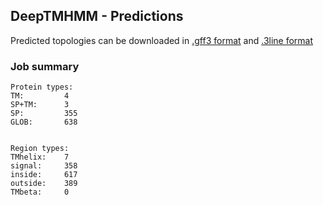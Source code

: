 ## DeepTMHMM - Predictions
Predicted topologies can be downloaded in [.gff3 format](TMRs.gff3) and [.3line format](predicted_topologies.3line)
### Job summary
```
Protein types:
TM:			4
SP+TM:		3
SP:			355
GLOB:		638


Region types:
TMhelix:	7
signal:		358
inside:		617
outside:	389
TMbeta:		0
```
